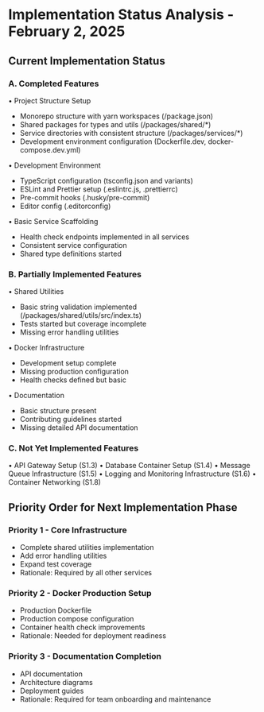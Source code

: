 # Implementation Status Analysis - February 2, 2025

## Current Implementation Status

### A. Completed Features
• Project Structure Setup
   - Monorepo structure with yarn workspaces (/package.json)
   - Shared packages for types and utils (/packages/shared/*)
   - Service directories with consistent structure (/packages/services/*)
   - Development environment configuration (Dockerfile.dev, docker-compose.dev.yml)

• Development Environment
   - TypeScript configuration (tsconfig.json and variants)
   - ESLint and Prettier setup (.eslintrc.js, .prettierrc)
   - Pre-commit hooks (.husky/pre-commit)
   - Editor config (.editorconfig)

• Basic Service Scaffolding
   - Health check endpoints implemented in all services
   - Consistent service configuration
   - Shared type definitions started

### B. Partially Implemented Features
• Shared Utilities
   - Basic string validation implemented (/packages/shared/utils/src/index.ts)
   - Tests started but coverage incomplete
   - Missing error handling utilities

• Docker Infrastructure
   - Development setup complete
   - Missing production configuration
   - Health checks defined but basic

• Documentation
   - Basic structure present
   - Contributing guidelines started
   - Missing detailed API documentation

### C. Not Yet Implemented Features
• API Gateway Setup (S1.3)
• Database Container Setup (S1.4)
• Message Queue Infrastructure (S1.5)
• Logging and Monitoring Infrastructure (S1.6)
• Container Networking (S1.8)

## Priority Order for Next Implementation Phase

### Priority 1 - Core Infrastructure
- Complete shared utilities implementation
- Add error handling utilities
- Expand test coverage
- Rationale: Required by all other services

### Priority 2 - Docker Production Setup
- Production Dockerfile
- Production compose configuration
- Container health check improvements
- Rationale: Needed for deployment readiness

### Priority 3 - Documentation Completion
- API documentation
- Architecture diagrams
- Deployment guides
- Rationale: Required for team onboarding and maintenance
